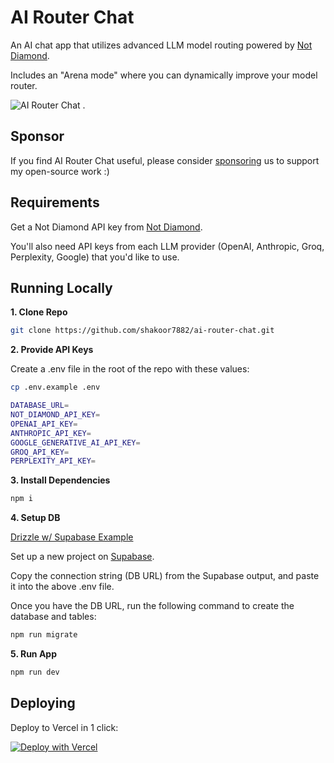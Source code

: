# AI Router Chat

An AI chat app that utilizes advanced LLM model routing powered by [Not Diamond](https://notdiamond.readme.io/).

Includes an "Arena mode" where you can dynamically improve your model router.

![AI Router Chat](/public/readme.png)
.

## Sponsor

If you find AI Router Chat useful, please consider [sponsoring](https://github.com/shakoor7882) us to support my open-source work :)

## Requirements

Get a Not Diamond API key from [Not Diamond](https://app.notdiamond.ai/keys).

You'll also need API keys from each LLM provider (OpenAI, Anthropic, Groq, Perplexity, Google) that you'd like to use.

## Running Locally

**1. Clone Repo**

```bash
git clone https://github.com/shakoor7882/ai-router-chat.git
```

**2. Provide API Keys**

Create a .env file in the root of the repo with these values:

```bash
cp .env.example .env
```

```bash
DATABASE_URL=
NOT_DIAMOND_API_KEY=
OPENAI_API_KEY=
ANTHROPIC_API_KEY=
GOOGLE_GENERATIVE_AI_API_KEY=
GROQ_API_KEY=
PERPLEXITY_API_KEY=
```

**3. Install Dependencies**

```bash
npm i
```

**4. Setup DB**

[Drizzle w/ Supabase Example](https://orm.drizzle.team/learn/tutorials/drizzle-with-supabase)

Set up a new project on [Supabase](https://supabase.com/).

Copy the connection string (DB URL) from the Supabase output, and paste it into the above .env file.

Once you have the DB URL, run the following command to create the database and tables:

```bash
npm run migrate
```

**5. Run App**

```bash
npm run dev
```

## Deploying

Deploy to Vercel in 1 click:

[![Deploy with Vercel](https://vercel.com/button)](https://vercel.com/new/clone?repository-url=https%3A%2F%2Fgithub.com%2Fmckaywrigley%2Fai-router-chat.git&env=DATABASE_URL,NOT_DIAMOND_API_KEY,OPENAI_API_KEY,ANTHROPIC_API_KEY,GOOGLE_GENERATIVE_AI_API_KEY,GROQ_API_KEY,PERPLEXITY_API_KEY)
